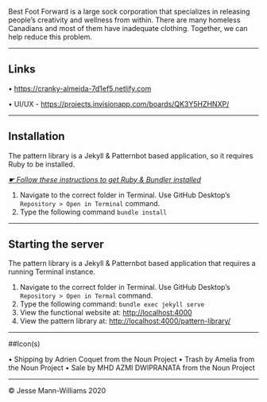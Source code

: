 Best Foot Forward is a large sock corporation that specializes in releasing people’s creativity and wellness from within. There are many homeless Canadians and most of them have inadequate clothing. Together, we can help reduce this problem.

---

## Links

• https://cranky-almeida-7d1ef5.netlify.com

• UI/UX - https://projects.invisionapp.com/boards/QK3Y5HZHNXP/

---

## Installation

The pattern library is a Jekyll & Patternbot based application, so it requires Ruby to be installed.

[*☛ Follow these instructions to get Ruby & Bundler installed*](https://learn-the-web.algonquindesign.ca/courses/web-dev-4/install-more-developer-tools/)

1. Navigate to the correct folder in Terminal. Use GitHub Desktop’s `Repository > Open in Terminal` command.
2. Type the following command `bundle install`

---

## Starting the server

The pattern library is a Jekyll & Patternbot based application that requires a running Terminal instance.

1. Navigate to the correct folder in Terminal. Use GitHub Desktop’s `Repository > Open in Termal` command.
2. Type the following command: `bundle exec jekyll serve`
3. View the functional website at: [http://localhost:4000](http://localhost:4000)
4. View the pattern library at: [http://localhost:4000/pattern-library/](http://localhost:4000/pattern-library/)

---

##Icon(s)

• Shipping by Adrien Coquet from the Noun Project
• Trash by Amelia from the Noun Project
• Sale by MHD AZMI DWIPRANATA from the Noun Project

---

© Jesse Mann-Williams 2020
